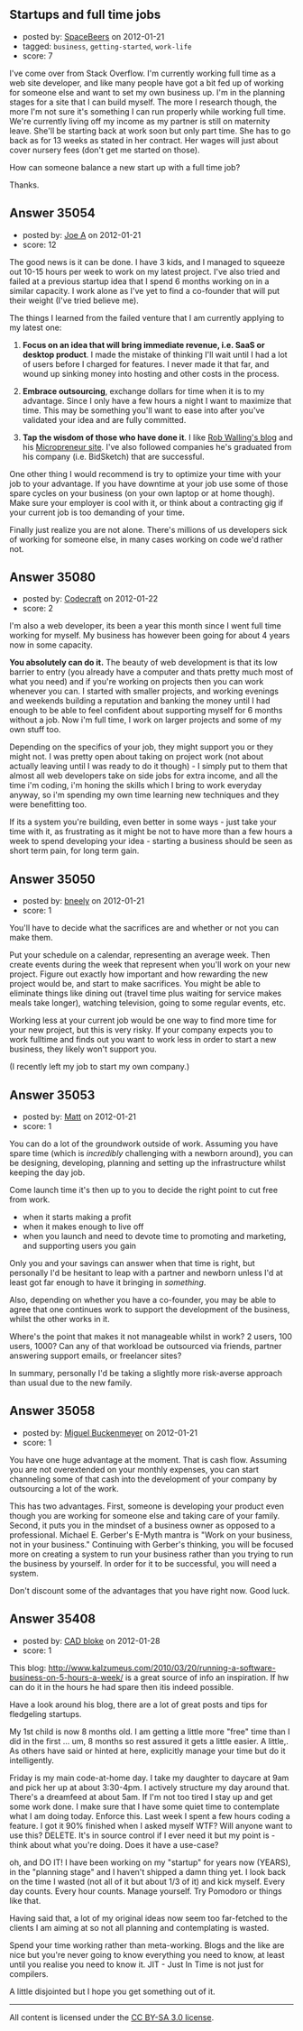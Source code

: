## Startups and full time jobs

- posted by: [SpaceBeers](https://stackexchange.com/users/-1/15574-spacebeers) on 2012-01-21
- tagged: `business`, `getting-started`, `work-life`
- score: 7

I've come over from Stack Overflow. I'm currently working full time as a web site developer, and like many people have got a bit fed up of working for someone else and want to set my own business up. I'm in the planning stages for a site that I can build myself. The more I research though, the more I'm not sure it's something I can run properly while working full time. We're currently living off my income as my partner is still on maternity leave. She'll be starting back at work soon but only part time. She has to go back as for 13 weeks as stated in her contract. Her wages will just about cover nursery fees (don't get me started on those).

How can someone balance a new start up with a full time job? 

Thanks.


## Answer 35054

- posted by: [Joe A](https://stackexchange.com/users/-1/60-joe-a) on 2012-01-21
- score: 12

<p>The good news is it can be done. I have 3 kids, and I managed to squeeze out 10-15 hours per week to work on my latest project. I've also tried and failed at a previous startup idea that I spend 6 months working on in a similar capacity. I work alone as I've yet to find a co-founder that will put their weight (I've tried believe me).</p>

<p>The things I learned from the failed venture that I am currently applying to my latest one:</p>

<ol>
<li><p><strong>Focus on an idea that will bring immediate revenue, i.e. SaaS or desktop product</strong>. I made the mistake of thinking I'll wait until I had a lot of users before I charged for features. I never made it that far, and wound up sinking money into hosting and other costs in the process.</p></li>
<li><p><strong>Embrace outsourcing</strong>, exchange dollars for time when it is to my advantage. Since I only have a few hours a night I want to maximize that time. This may be something you'll want to ease into after you've validated your idea and are fully committed.</p></li>
<li><p><strong>Tap the wisdom of those who have done it</strong>. I like <a href="http://www.softwarebyrob.com/">Rob Walling's blog</a> and his <a href="http://www.micropreneur.com/">Micropreneur site</a>. I've also followed companies he's graduated from his company (i.e. BidSketch) that are successful.</p></li>
</ol>

<p>One other thing I would recommend is try to optimize your time with your job to your advantage. If you have downtime at your job use some of those spare cycles on your business (on your own laptop or at home though). Make sure your employer is cool with it, or think about a contracting gig if your current job is too demanding of your time.</p>

<p>Finally just realize you are not alone. There's millions of us developers sick of working for someone else, in many cases working on code we'd rather not.</p>



## Answer 35080

- posted by: [Codecraft](https://stackexchange.com/users/-1/15874-codecraft) on 2012-01-22
- score: 2

I'm also a web developer, its been a year this month since I went full time working for myself.  My business has however been going for about 4 years now in some capacity.

**You absolutely can do it.**  The beauty of web development is that its low barrier to entry (you already have a computer and thats pretty much most of what you need) and if you're working on projects then you can work whenever you can.  I started with smaller projects, and working evenings and weekends building a reputation and banking the money until I had enough to be able to feel confident about supporting myself for 6 months without a job.  Now i'm full time, I work on larger projects and some of my own stuff too.

Depending on the specifics of your job, they might support you or they might not.  I was pretty open about taking on project work (not about actually leaving until I was ready to do it though) - I simply put to them that almost all web developers take on side jobs for extra income, and all the time i'm coding, i'm honing the skills which I bring to work everyday anyway, so i'm spending my own time learning new techniques and they were benefitting too.

If its a system you're building, even better in some ways - just take your time with it, as frustrating as it might be not to have more than a few hours a week to spend developing your idea - starting a business should be seen as short term pain, for long term gain.


## Answer 35050

- posted by: [bneely](https://stackexchange.com/users/-1/14957-bneely) on 2012-01-21
- score: 1

You'll have to decide what the sacrifices are and whether or not you can make them.

Put your schedule on a calendar, representing an average week. Then create events during the week that represent when you'll work on your new project. Figure out exactly how important and how rewarding the new project would be, and start to make sacrifices. You might be able to eliminate things like dining out (travel time plus waiting for service makes meals take longer), watching television, going to some regular events, etc.

Working less at your current job would be one way to find more time for your new project, but this is very risky. If your company expects you to work fulltime and finds out you want to work less in order to start a new business, they likely won't support you.

(I recently left my job to start my own company.)


## Answer 35053

- posted by: [Matt](https://stackexchange.com/users/-1/8784-matt) on 2012-01-21
- score: 1

You can do a lot of the groundwork outside of work.  Assuming you have spare time (which is _incredibly_ challenging with a newborn around), you can be designing, developing, planning and setting up the infrastructure whilst keeping the day job.

Come launch time it's then up to you to decide the right point to cut free from work.

- when it starts making a profit
- when it makes enough to live off
- when you launch and need to devote time to promoting and marketing, and supporting users you gain

Only you and your savings can answer when that time is right, but personally I'd be hesitant to leap with a partner and newborn unless I'd at least got far enough to have it bringing in _something_.

Also, depending on whether you have a co-founder, you may be able to agree that one continues work to support the development of the business, whilst the other works in it.

Where's the point that makes it not manageable whilst in work?  2 users, 100 users, 1000?
Can any of that workload be outsourced via friends, partner answering support emails, or freelancer sites?

In summary, personally I'd be taking a slightly more risk-averse approach than usual due to the new family.


## Answer 35058

- posted by: [Miguel Buckenmeyer](https://stackexchange.com/users/-1/2383-miguel-buckenmeyer) on 2012-01-21
- score: 1

You have one huge advantage at the moment. That is cash flow. Assuming you are not overextended on your monthly expenses, you can start channeling some of that cash into the development of your company by outsourcing a lot of the work. 

This has two advantages. First, someone is developing your product even though you are working for someone else and taking care of your family. Second, it puts you in the mindset of a business owner as opposed to a professional. Michael E. Gerber's E-Myth mantra is "Work on your business, not in your business." Continuing with Gerber's thinking, you will be focused more on creating a system to run your business rather than you trying to run the business by yourself. In order for it to be successful, you will need a system. 

Don't discount some of the advantages that you have right now. Good luck. 


## Answer 35408

- posted by: [CAD bloke](https://stackexchange.com/users/-1/701-cad-bloke) on 2012-01-28
- score: 1

This blog: http://www.kalzumeus.com/2010/03/20/running-a-software-business-on-5-hours-a-week/ is a great source of info an inspiration. If hw can do it in the hours he had spare then itis indeed possible. 

Have a look around his blog, there are a lot of great posts and tips for fledgeling startups.

My 1st child is now 8 months old. I am getting a little more "free" time than I did in the first ... um, 8 months so rest assured it gets a little easier. A little,. As others have said or hinted at here, explicitly manage your time but do it intelligently.

Friday is my main code-at-home day. I take my daughter to daycare at 9am and pick her up at about 3:30-4pm. I actively structure my day around that. There's a dreamfeed at about 5am. If I'm not too tired I stay up and get some work done. I make sure that I have some quiet time to contemplate what I am doing today. Enforce this. Last week I spent a few hours coding a feature. I got it 90% finished when I asked myself WTF? Will anyone want to use this? DELETE. It's in source control if I ever need it but my point is - think about what you're doing. Does it have a use-case?

oh, and DO IT! I have been working on my "startup" for years now (YEARS), in the "planning stage" and I haven't shipped a damn thing yet. I look back on the time I wasted (not all of it but about 1/3 of it) and kick myself. Every day counts. Every hour counts. Manage yourself. Try Pomodoro or things like that. 

Having said that, a lot of my original ideas now seem too far-fetched to the clients I am aiming at so not all planning and contemplating is wasted.

Spend your time working rather than meta-working. Blogs and the like are nice but you're never going to know everything you need to know, at least until you realise you need to know it. JIT - Just In Time is not just for compilers.

A little disjointed but I hope you get something out of it.



---

All content is licensed under the [CC BY-SA 3.0 license](https://creativecommons.org/licenses/by-sa/3.0/).
